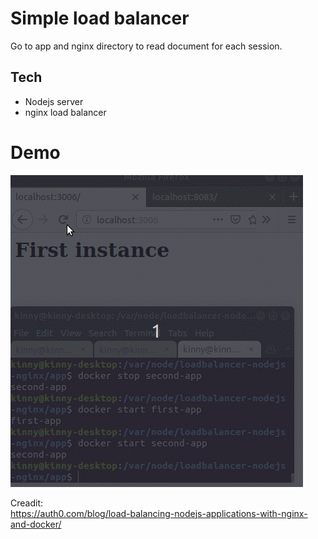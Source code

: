 # Simple load balancer
Go to app and nginx directory to read document for each session.
## Tech
- Nodejs server
- nginx load balancer
# Demo
![Alt][1]

[1]: /demo.gif "Title"

Creadit:  
 https://auth0.com/blog/load-balancing-nodejs-applications-with-nginx-and-docker/